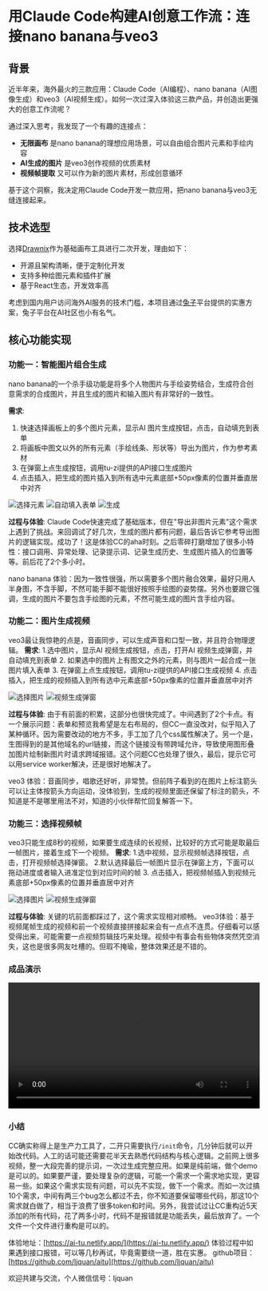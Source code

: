 # 用Claude Code构建AI创意工作流：连接nano banana与veo3

## 背景

近半年来，海外最火的三款应用：Claude Code（AI编程）、nano banana（AI图像生成）和veo3（AI视频生成）。如何一次过深入体验这三款产品，并创造出更强大的创意工作流呢？

通过深入思考，我发现了一个有趣的连接点：
- **无限画布** 是nano banana的理想应用场景，可以自由组合图片元素和手绘内容
- **AI生成的图片** 是veo3创作视频的优质素材 
- **视频帧提取** 又可以作为新的图片素材，形成创意循环

基于这个洞察，我决定用Claude Code开发一款应用，把nano banana与veo3无缝连接起来。

## 技术选型

选择[Drawnix](https://github.com/plait-board/drawnix)作为基础画布工具进行二次开发，理由如下：
- 开源且架构清晰，便于定制化开发
- 支持多种绘图元素和插件扩展
- 基于React生态，开发效率高

考虑到国内用户访问海外AI服务的技术门槛，本项目通过[兔子](https://tu-zi.com/)平台提供的实惠方案，兔子平台在AI社区也小有名气。

## 核心功能实现

### 功能一：智能图片组合生成
nano banana的一个杀手级功能是将多个人物图片与手绘姿势结合，生成符合创意需求的合成图片，并且生成的图片和输入图片有非常好的一致性。

**需求**:
1. 快速选择画板上的多个图片元素，显示AI 图片生成按钮，点击，自动填充到表单
2. 将画板中图文以外的所有元素（手绘线条、形状等）导出为图片，作为参考素材
3. 在弹窗上点生成按钮，调用tu-zi提供的API接口生成图片
4. 点击插入，把生成的图片插入到所有选中元素底部+50px像素的位置并垂直居中对齐

![选择元素](images/选择元素.png)
![自动填入表单](images/表单.png)
![生成](images/生成.png)

**过程与体验**:
Claude Code快速完成了基础版本，但在"导出非图片元素"这个需求上遇到了挑战。来回调试了好几次，生成的图片都有问题，最后告诉它参考导出图片的逻辑实现。成功了！这是体验CC的aha时刻。之后零碎打磨增加了很多小特性：接口调用、异常处理、记录提示词、记录生成历史、生成图片插入的位置等等。前后花了2个多小时。

nano banana 体验：因为一致性很强，所以需要多个图片融合效果，最好只用人半身图，不含手脚，不然可能手脚不能很好按照手绘图的姿势摆。另外也要跟它强调，生成的图片不要包含手绘图的元素，不然可能生成的图片含手绘内容。

### 功能二：图片生成视频
veo3最让我惊艳的点是，音画同步，可以生成声音和口型一致，并且符合物理逻辑。
**需求**: 
1.选中图片，显示AI 视频生成按钮，点击，打开AI 视频生成弹窗，并自动填充到表单
2. 如果选中的图片上有图文之外的元素，则与图片一起合成一张图片填入表单
3. 在弹窗上点生成按钮，调用tu-zi提供的API接口生成视频
4. 点击插入，把生成的视频插入到所有选中元素底部+50px像素的位置并垂直居中对齐

![选择图片](images/选择图片.png)
![视频生成弹窗](images/视频生成弹窗.png)

**过程与体验**:
由于有前面的积累，这部分也很快完成了。中间遇到了2个卡点。有一个展示问题：表单和预览我希望是左右布局的，但CC一直没改对，似乎陷入了某种循环。因为需要改动的地方不多，手工加了几个css属性解决了。另一个是，生图得到的是其他域名的url链接，而这个链接没有带跨域允许，导致使用图形叠加图片绘制新图片时请求跨域报错。这个问题CC也处理了很久，最后，提示它可以用service worker解决，还是很好地解决了。


veo3 体验：音画同步，唱歌还好听，非常赞。但前阵子看到的在图片上标注箭头可以让主体按箭头方向运动，没体验到，生成的视频里面还保留了标注的箭头，不知道是不是哪里用法不对，知道的小伙伴帮忙回复解答一下。

### 功能三：选择视频帧
veo3只能生成8秒的视频，如果要生成连续的长视频，比较好的方式可能是取最后一帧图片，接着生成下一个视频。
**需求**: 
1.选中视频，显示视频帧选择按钮，点击，打开视频帧选择弹窗。
2.默认选择最后一帧图片显示在弹窗上方，下面可以拖动进度或者输入进准定位到对应时间的帧
3. 点击插入，把视频帧插入到视频元素底部+50px像素的位置并垂直居中对齐

![选择图片](images/选择图片.png)
![视频生成弹窗](images/视频生成弹窗.png)

**过程与体验**:
关键的坑前面都踩过了，这个需求实现相对顺畅。
veo3体验：基于视频尾帧生成的视频和前一个视频直接拼接起来会有一点点不连贯。仔细看可以感受得出来，可能需要一点视频剪辑技巧来处理。视频中有事会有些物体突然凭空消失，这也是很多网友吐槽的。但瑕不掩瑜，整体效果还是不错的。



### 成品演示

<video width="100%" controls>
  <source src="images/成品.mp4" type="video/mp4">
  您的浏览器不支持视频播放，请<a href="images/成品.mp4">点击这里下载视频</a>观看。
</video>

### 小结
CC确实称得上是生产力工具了，二开只需要执行`/init`命令，几分钟后就可以开始改代码。人工的话可能还需要花半天去熟悉代码结构与核心逻辑。之前网上很多视频，整一大段完善的提示词，一次过生成完整应用。如果是纯前端，做个demo是可以的。如果要严谨，要处理复杂的逻辑，可能一个需求一个需求地实现，更容易一些。如果这个需求实现有问题，可以先不实现，做下一个需求。而如一次过搞10个需求，中间有两三个bug怎么都过不去，你不知道要保留哪些代码，那这10个需求就白做了，相当于浪费了很多token和时间。另外，我尝试过让CC重构近5天添加的所有代码，花了两多小时，代码不是报错就是功能丢失，最后放弃了。一个文件一个文件进行重构是可以的。



体验地址：[https://ai-tu.netlify.app/](https://ai-tu.netlify.app/)
体验过程中如果遇到接口报错，可以等几秒再试，毕竟需要绕一道，胜在实惠。
github项目：[https://github.com/ljquan/aitu](https://github.com/ljquan/aitu)

欢迎共建与交流，个人微信信号：ljquan

